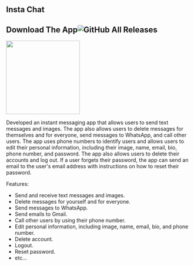 ## Insta Chat

## Download The App![GitHub All Releases](https://img.shields.io/github/downloads/HusseinMohamed99/Insta_Chat/total?color=green)
<a href="https://github.com/HusseinMohamed99/Insta_Chat/releases/download/v1.0.0/InstaChat.apk"><img src="https://playerzon.com/asset/download.png" width="200"></img></a>


Developed an instant messaging app that allows users to send text messages and images. The app also allows users to delete messages for themselves and for everyone, send messages to WhatsApp, and call other users. The app uses phone numbers to identify users and allows users to edit their personal information, including their image, name, email, bio, phone number, and password. The app also allows users to 
delete their accounts and log out. If a user forgets their password, the app can send an email to the user's email address with instructions on how to reset their password.

Features:

- Send and receive text messages and images.
- Delete messages for yourself and for everyone.
- Send messages to WhatsApp.
- Send emails to Gmail.
- Call other users by using their phone number.
- Edit personal information, including image, name, email, bio, and phone number.
- Delete account.
- Logout.
- Reset password.
- etc...
